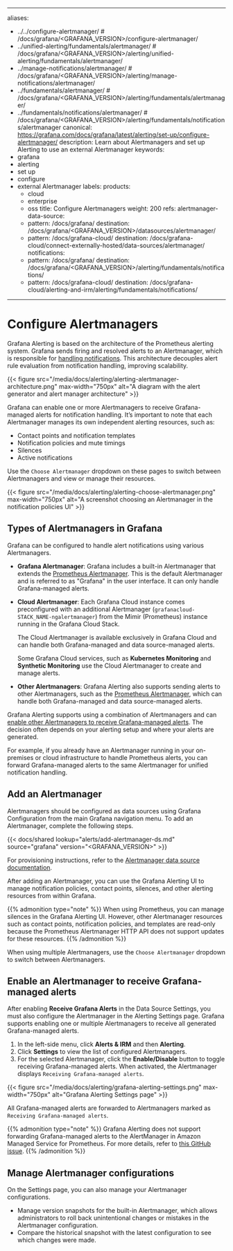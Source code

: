 -----

aliases:

- ../../configure-alertmanager/ \# /docs/grafana/\<GRAFANA\_VERSION\>/configure-alertmanager/
- ../unified-alerting/fundamentals/alertmanager/ \# /docs/grafana/\<GRAFANA\_VERSION\>/alerting/unified-alerting/fundamentals/alertmanager/
- ../manage-notifications/alertmanager/ \# /docs/grafana/\<GRAFANA\_VERSION\>/alerting/manage-notifications/alertmanager/
- ../fundamentals/alertmanager/ \# /docs/grafana/\<GRAFANA\_VERSION\>/alerting/fundamentals/alertmanager/
- ../fundamentals/notifications/alertmanager/ \# /docs/grafana/\<GRAFANA\_VERSION\>/alerting/fundamentals/notifications/alertmanager
  canonical: https://grafana.com/docs/grafana/latest/alerting/set-up/configure-alertmanager/
  description: Learn about Alertmanagers and set up Alerting to use an external Alertmanager
  keywords:
- grafana
- alerting
- set up
- configure
- external Alertmanager
  labels:
  products:
  - cloud
  - enterprise
  - oss
    title: Configure Alertmanagers
    weight: 200
    refs:
    alertmanager-data-source:
  - pattern: /docs/grafana/
    destination: /docs/grafana/\<GRAFANA\_VERSION\>/datasources/alertmanager/
  - pattern: /docs/grafana-cloud/
    destination: /docs/grafana-cloud/connect-externally-hosted/data-sources/alertmanager/
    notifications:
  - pattern: /docs/grafana/
    destination: /docs/grafana/\<GRAFANA\_VERSION\>/alerting/fundamentals/notifications/
  - pattern: /docs/grafana-cloud/
    destination: /docs/grafana-cloud/alerting-and-irm/alerting/fundamentals/notifications/

-----

# Configure Alertmanagers

Grafana Alerting is based on the architecture of the Prometheus alerting system. Grafana sends firing and resolved alerts to an Alertmanager, which is responsible for [handling notifications](ref:notifications). This architecture decouples alert rule evaluation from notification handling, improving scalability.

{{\< figure src="/media/docs/alerting/alerting-alertmanager-architecture.png" max-width="750px" alt="A diagram with the alert generator and alert manager architecture" \>}}

Grafana can enable one or more Alertmanagers to receive Grafana-managed alerts for notification handling. It’s important to note that each Alertmanager manages its own independent alerting resources, such as:

- Contact points and notification templates
- Notification policies and mute timings
- Silences
- Active notifications

Use the `Choose Alertmanager` dropdown on these pages to switch between Alertmanagers and view or manage their resources.

{{\< figure src="/media/docs/alerting/alerting-choose-alertmanager.png" max-width="750px" alt="A screenshot choosing an Alertmanager in the notification policies UI" \>}}

## Types of Alertmanagers in Grafana

Grafana can be configured to handle alert notifications using various Alertmanagers.

- **Grafana Alertmanager**: Grafana includes a built-in Alertmanager that extends the [Prometheus Alertmanager](https://prometheus.io/docs/alerting/latest/alertmanager/). This is the default Alertmanager and is referred to as "Grafana" in the user interface. It can only handle Grafana-managed alerts.

- **Cloud Alertmanager**: Each Grafana Cloud instance comes preconfigured with an additional Alertmanager (`grafanacloud-STACK_NAME-ngalertmanager`) from the Mimir (Prometheus) instance running in the Grafana Cloud Stack.
  
  The Cloud Alertmanager is available exclusively in Grafana Cloud and can handle both Grafana-managed and data source-managed alerts.
  
  Some Grafana Cloud services, such as **Kubernetes Monitoring** and **Synthetic Monitoring** use the Cloud Alertmanager to create and manage alerts.

- **Other Alertmanagers**: Grafana Alerting also supports sending alerts to other Alertmanagers, such as the [Prometheus Alertmanager](https://prometheus.io/docs/alerting/latest/alertmanager/), which can handle both Grafana-managed and data source-managed alerts.

Grafana Alerting supports using a combination of Alertmanagers and can [enable other Alertmanagers to receive Grafana-managed alerts](#enable-an-alertmanager-to-receive-grafana-managed-alerts). The decision often depends on your alerting setup and where your alerts are generated.

For example, if you already have an Alertmanager running in your on-premises or cloud infrastructure to handle Prometheus alerts, you can forward Grafana-managed alerts to the same Alertmanager for unified notification handling.

## Add an Alertmanager

Alertmanagers should be configured as data sources using Grafana Configuration from the main Grafana navigation menu. To add an Alertmanager, complete the following steps.

{{\< docs/shared lookup="alerts/add-alertmanager-ds.md" source="grafana" version="\<GRAFANA\_VERSION\>" \>}}

For provisioning instructions, refer to the [Alertmanager data source documentation](ref:alertmanager-data-source).

After adding an Alertmanager, you can use the Grafana Alerting UI to manage notification policies, contact points, silences, and other alerting resources from within Grafana.

{{% admonition type="note" %}}
When using Prometheus, you can manage silences in the Grafana Alerting UI. However, other Alertmanager resources such as contact points, notification policies, and templates are read-only because the Prometheus Alertmanager HTTP API does not support updates for these resources.
{{% /admonition %}}

When using multiple Alertmanagers, use the `Choose Alertmanager` dropdown to switch between Alertmanagers.

## Enable an Alertmanager to receive Grafana-managed alerts

After enabling **Receive Grafana Alerts** in the Data Source Settings, you must also configure the Alertmanager in the Alerting Settings page. Grafana supports enabling one or multiple Alertmanagers to receive all generated Grafana-managed alerts.

1. In the left-side menu, click **Alerts & IRM** and then **Alerting**.
2. Click **Settings** to view the list of configured Alertmanagers.
3. For the selected Alertmanager, click the **Enable/Disable** button to toggle receiving Grafana-managed alerts. When activated, the Alertmanager displays `Receiving Grafana-managed alerts`.

{{\< figure src="/media/docs/alerting/grafana-alerting-settings.png" max-width="750px" alt="Grafana Alerting Settings page" \>}}

All Grafana-managed alerts are forwarded to Alertmanagers marked as `Receiving Grafana-managed alerts`.

{{% admonition type="note" %}}
Grafana Alerting does not support forwarding Grafana-managed alerts to the AlertManager in Amazon Managed Service for Prometheus. For more details, refer to [this GitHub issue](https://github.com/grafana/grafana/issues/64064).
{{% /admonition %}}

## Manage Alertmanager configurations

On the Settings page, you can also manage your Alertmanager configurations.

- Manage version snapshots for the built-in Alertmanager, which allows administrators to roll back unintentional changes or mistakes in the Alertmanager configuration.
- Compare the historical snapshot with the latest configuration to see which changes were made.
